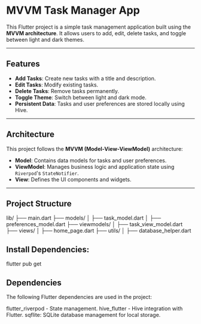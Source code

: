 # MVVM Task Manager App

This Flutter project is a simple task management application built using the **MVVM architecture**. It allows users to add, edit, delete tasks, and toggle between light and dark themes.

---

## Features

- **Add Tasks**: Create new tasks with a title and description.
- **Edit Tasks**: Modify existing tasks.
- **Delete Tasks**: Remove tasks permanently.
- **Toggle Theme**: Switch between light and dark mode.
- **Persistent Data**: Tasks and user preferences are stored locally using Hive.

---

## Architecture

This project follows the **MVVM (Model-View-ViewModel)** architecture:

- **Model**: Contains data models for tasks and user preferences.
- **ViewModel**: Manages business logic and application state using `Riverpod`'s `StateNotifier`.
- **View**: Defines the UI components and widgets.

---

## Project Structure

lib/
├── main.dart
├── models/
│   ├── task_model.dart
│   ├── preferences_model.dart
├── viewmodels/
│   ├── task_view_model.dart
├── views/
│   ├── home_page.dart
├── utils/
│   ├── database_helper.dart

## Install Dependencies:
flutter pub get

## Dependencies
The following Flutter dependencies are used in the project:

flutter_riverpod - State management.
hive_flutter - Hive integration with Flutter.
sqflite: SQLite database management for local storage.